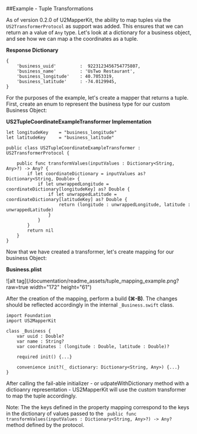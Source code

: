 ##Example - Tuple Transformations

As of version 0.2.0 of U2MapperKit, the ability to map tuples via the `US2TransformerProtocol` as support was added. This ensures that we can return an a value of `Any` type. Let's look at a dictionary for a business object, and see how we can map a the coordinates as a tuple.

**Response Dictionary**

```
{
	'business_uuid'  	 	:  9223123456754775807,
	'business_name'  		: 'UsTwo Restaurant',
	'business_longitude'  	: 40.7053319,
	'business_latitude'   	: -74.0129945,
}
```

For the purposes of the example, let's create a mapper that returns a tuple. First, create an enum to represent the business type for our custom Business Object:


**US2TupleCoordinateExampleTransformer Implementation**

```
let longitudeKey    = "business_longitude"
let latitudeKey     = "business_latitude"

public class US2TupleCoordinateExampleTransformer : US2TransformerProtocol {

    public func transformValues(inputValues : Dictionary<String, Any>?) -> Any? {
        if let coordinateDictionary = inputValues as? Dictionary<String, Double> {
            if let unwrappedLongitude = coordinateDictionary[longitudeKey] as? Double {
                if let unwrappedLatitude = coordinateDictionary[latitudeKey] as? Double {
                    return (longitude : unwrappedLongitude, latitude : unwrappedLatitude)
                }
            }
        }
        return nil
    }
}
```

Now that we have created a transformer, let's create mapping for our business Object:

**Business.plist**
<br/>

![alt tag](/documentation/readme_assets/tuple_mapping_example.png?raw=true width="172" height="61")
<br/>

After the creation of the mapping, perform a build **(⌘-B)**. The changes should be reflected accordingly in the internal `_Business.swift` class.


```
import Foundation
import US2MapperKit

class _Business {
	var uuid : Double?
	var name : String?
	var coordinates : (longitude : Double, latitude : Double)?

 	required init() {...}

 	convenience init?(_ dictionary: Dictionary<String, Any>) {...}
} 
```

After calling the fail-able initializer - or udpateWithDictionary method with a dictioanry representation - US2MapperKit will use the custom transformer to map the tuple accordingly.

Note: The the keys defined in the property mapping correspond to the keys in the dictionary of values passed to the ` public func transformValues(inputValues : Dictionary<String, Any>?) -> Any?` method defined by the protocol. 
